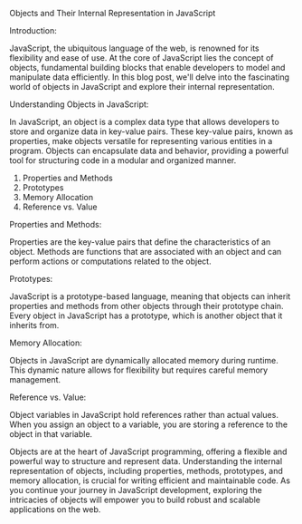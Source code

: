Objects and Their Internal Representation in JavaScript

Introduction:

JavaScript, the ubiquitous language of the web, is renowned for its flexibility and ease of use. At the core of JavaScript lies the concept of objects, fundamental building blocks that enable developers to model and manipulate data efficiently. In this blog post, we'll delve into the fascinating world of objects in JavaScript and explore their internal representation.

Understanding Objects in JavaScript:

In JavaScript, an object is a complex data type that allows developers to store and organize data in key-value pairs. These key-value pairs, known as properties, make objects versatile for representing various entities in a program. Objects can encapsulate data and behavior, providing a powerful tool for structuring code in a modular and organized manner.

1. Properties and Methods
2. Prototypes
3. Memory Allocation
4. Reference vs. Value

Properties and Methods:

Properties are the key-value pairs that define the characteristics of an object.
Methods are functions that are associated with an object and can perform actions or computations related to the object.

Prototypes:

JavaScript is a prototype-based language, meaning that objects can inherit properties and methods from other objects through their prototype chain.
Every object in JavaScript has a prototype, which is another object that it inherits from.

Memory Allocation:

Objects in JavaScript are dynamically allocated memory during runtime. This dynamic nature allows for flexibility but requires careful memory management.

Reference vs. Value:

Object variables in JavaScript hold references rather than actual values. When you assign an object to a variable, you are storing a reference to the object in that variable.

Objects are at the heart of JavaScript programming, offering a flexible and powerful way to structure and represent data. Understanding the internal representation of objects, including properties, methods, prototypes, and memory allocation, is crucial for writing efficient and maintainable code. As you continue your journey in JavaScript development, exploring the intricacies of objects will empower you to build robust and scalable applications on the web.